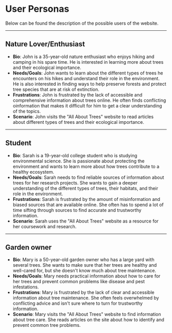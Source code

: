 # User Personas

Below can be found the description of the possible users of the website.

---

## Nature Lover/Enthusiast

- **Bio**: John is a 35-year-old nature enthusiast who enjoys hiking and camping
  in his spare time. He is interested in learning more about trees and their
  ecological importance.
- **Needs/Goals**: John wants to learn about the different types of trees he
  encounters on his hikes and understand their role in the environment. He is
  also interested in finding ways to help preserve forests and protect tree
  species that are at risk of extinction.
- **Frustrations**: John is frustrated by the lack of accessible and
  comprehensive information about trees online. He often finds conflicting
  oinformation that makes it difficult for him to get a clear understanding of
  the topics.
- **Scenario**: John visits the "All About Trees" website to read articles about
  different types of trees and their ecological importance.

---

## Student

- **Bio**: Sarah is a 19-year-old college student who is studying environmental
  science. She is passionate about protecting the environment and wants to learn
  more about how trees contribute to a healthy ecosystem.
- **Needs/Goals**: Sarah needs to find reliable sources of information about
  trees for her research projects. She wants to gain a deeper understanding of
  the different types of trees, their habitats, and their role in the
  environment.
- **Frustrations**: Sarah is frustrated by the amount of misinformation and
  biased sources that are available online. She often has to spend a lot of time
  sifting through sources to find accurate and trustworthy information.
- **Scenario**: Sarah uses the "All About Trees" website as a resource for her
  coursework and research.

---

## Garden owner

- **Bio**: Mary is a 50-year-old garden owner who has a large yard with several
  trees. She wants to make sure that her trees are healthy and well-cared for,
  but she doesn't know much about tree maintenance.
- **Needs/Goals**: Mary needs practical information about how to care for her
  trees and prevent common problems like disease and pest infestations.
- **Frustrations**: Mary is frustrated by the lack of clear and accessible
  information about tree maintenance. She often feels overwhelmed by conflicting
  advice and isn't sure where to turn for trustworthy information.
- **Scenario**: Mary visits the "All About Trees" website to find information
  about tree care. She reads articles on the site about how to identify and
  prevent common tree problems.
